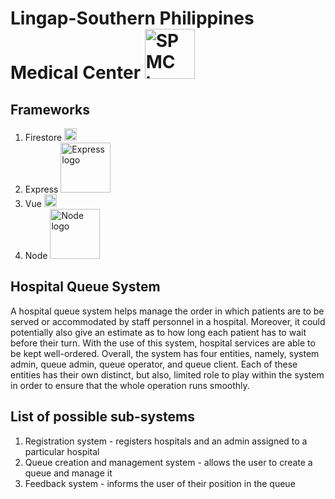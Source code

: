 # Lingap-Southern Philippines Medical Center <img src="https://user-images.githubusercontent.com/93513050/209300816-6cdf3d85-3f40-4c59-8662-a4ddeaea3f88.png" width="80" alt="SPMC logo">

## Frameworks
1. Firestore <img src="https://user-images.githubusercontent.com/93513050/209303712-4f4f9bd7-aff0-4b80-8f51-4bca464b5fcb.png" width="20" alt="Firestore logo">  
2. Express <img src="https://user-images.githubusercontent.com/93513050/209308647-77abafbd-f2c7-463a-b255-143a1eaa29e0.png" width="80" alt="Express logo">  
3. Vue <img src="https://user-images.githubusercontent.com/93513050/209304580-2419d72a-d678-4e1b-9b4d-f600eff4bf19.png" width="20" alt="Vue logo">  
3. Node <img src="https://user-images.githubusercontent.com/93513050/209304583-b7642424-6668-48d3-96a0-f5cc2bbe47dc.png" width="80" alt="Node logo">  

## Hospital Queue System
A hospital queue system helps manage the order in which patients are to be served or accommodated by staff personnel in a hospital. Moreover, it could potentially also give an estimate as to how long each patient has to wait before their turn. With the use of this system, hospital services are able to be kept well-ordered. Overall, the system has four entities, namely, system admin, queue admin, queue operator, and queue client. Each of these entities has their own distinct, but also, limited role to play within the system in order to ensure that the whole operation runs smoothly.

## List of possible sub-systems
1. Registration system - registers hospitals and an admin assigned to a particular hospital
2. Queue creation and management system - allows the user to create a queue and manage it 
3. Feedback system - informs the user of their position in the queue
